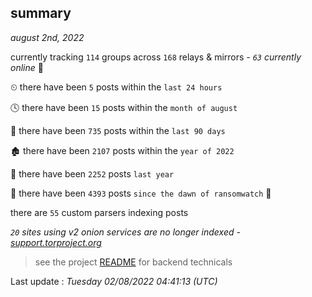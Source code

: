 
## summary
_august 2nd, 2022_

currently tracking `114` groups across `168` relays & mirrors - _`63` currently online_ 📡

⏲ there have been `5` posts within the `last 24 hours`

🕓 there have been `15` posts within the `month of august`

📅 there have been `735` posts within the `last 90 days`

🏚 there have been `2107` posts within the `year of 2022`

🚀 there have been `2252` posts `last year`

🦕 there have been `4393` posts `since the dawn of ransomwatch` 🐣

there are `55` custom parsers indexing posts

_`20` sites using v2 onion services are no longer indexed - [support.torproject.org](https://support.torproject.org/onionservices/v2-deprecation/)_

> see the project [README](https://github.com/jmousqueton/ransomwatch#readme) for backend technicals



Last update : _Tuesday 02/08/2022 04:41:13 (UTC)_

